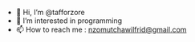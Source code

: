 - 👋 Hi, I’m @tafforzore
- 👀 I’m interested in programming
- 📫 How to reach me :  nzomutchawilfrid@gmail.com
     
<!---       
Tafforzore/Taforzore is a ✨ english 
 
I am a freelance backend developer with other frontend knowledge. 
currently I am specializing in the frontend by seeking to become a fullstack developer.   
 I really like programming and I spend most of my time programming.    
For any project  or information  contact me at nzomutchawilfrid@gmail.com         
--->   
 
